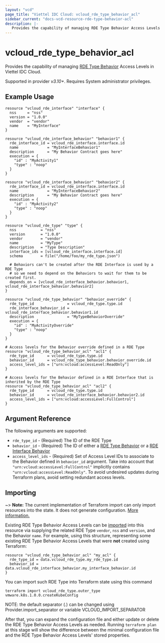 ```yaml
---
layout: "vcd"
page_title: "Viettel IDC Cloud: vcloud_rde_type_behavior_acl"
sidebar_current: "docs-vcd-resource-rde-type-behavior-acl"
description: |-
   Provides the capability of managing RDE Type Behavior Access Levels in Viettel IDC Cloud.
---
```


# vcloud\_rde\_type\_behavior\_acl

Provides the capability of managing [RDE Type Behavior](/providers/viettelidc-provider/vcloud/latest/docs/resources/rde_type_behavior) Access Levels
in Viettel IDC Cloud.

Supported in provider *v3.10+*. Requires System administrator privileges.

## Example Usage

```hcl
resource "vcloud_rde_interface" "interface" {
  nss     = "nss"
  version = "1.0.0"
  vendor  = "vendor"
  name    = "MyInterface"
}

resource "vcloud_rde_interface_behavior" "behavior1" {
  rde_interface_id = vcloud_rde_interface.interface.id
  name             = "MyInterfaceBehavior1"
  description      = "My Behavior Contract goes here"
  execution = {
    "id" : "MyActivity1"
    "type" : "noop"
  }
}

resource "vcloud_rde_interface_behavior" "behavior2" {
  rde_interface_id = vcloud_rde_interface.interface.id
  name             = "MyInterfaceBehavior2"
  description      = "My Behavior Contract goes here"
  execution = {
    "id" : "MyActivity2"
    "type" : "noop"
  }
}

resource "vcloud_rde_type" "type" {
  nss           = "nss"
  version       = "1.0.0"
  vendor        = "vendor"
  name          = "MyType"
  description   = "Type Description"
  interface_ids = [vcloud_rde_interface.interface.id]
  schema        = file("/home/foo/my_rde_type.json")

  # Behaviors can't be created after the RDE Interface is used by a RDE Type
  # so we need to depend on the Behaviors to wait for them to be created first.
  depends_on = [vcloud_rde_interface_behavior.behavior1, vcloud_rde_interface_behavior.behavior2]
}

resource "vcloud_rde_type_behavior" "behavior_override" {
  rde_type_id               = vcloud_rde_type.type.id
  rde_interface_behavior_id = vcloud_rde_interface_behavior.behavior1.id
  description               = "MyTypeBehaviorOverride"
  execution = {
    "id" : "MyActivityOverride"
    "type" : "noop"
  }
}

# Access levels for the Behavior override defined in a RDE Type
resource "vcloud_rde_type_behavior_acl" "acl1" {
  rde_type_id      = vcloud_rde_type.type.id
  behavior_id      = vcloud_rde_type_behavior.behavior_override.id
  access_level_ids = ["urn:vcloud:accessLevel:ReadOnly"]
}

# Access levels for the Behavior defined in a RDE Interface that is inherited by the RDE Type
resource "vcloud_rde_type_behavior_acl" "acl2" {
  rde_type_id      = vcloud_rde_type.type.id
  behavior_id      = vcloud_rde_interface_behavior.behavior2.id
  access_level_ids = ["urn:vcloud:accessLevel:FullControl"]
}
```

## Argument Reference

The following arguments are supported:

* `rde_type_id` - (Required) The ID of the RDE Type
* `behavior_id` - (Required) The ID of either a [RDE Type Behavior](/providers/viettelidc-provider/vcloud/latest/docs/resources/rde_type_behavior)
  or a [RDE Interface Behavior](/providers/viettelidc-provider/vcloud/latest/docs/resources/rde_interface_behavior)
* `access_level_ids` - (Required) Set of Access Level IDs to associate to the Behavior defined in `behavior_id` argument.
  Take into account that `"urn:vcloud:accessLevel:FullControl"` implicitly contains `"urn:vcloud:accessLevel:ReadOnly"`.
  To avoid undesired updates during Terraform plans, avoid setting redundant access levels.

## Importing

~> **Note:** The current implementation of Terraform import can only import resources into the state. It does not generate
configuration. [More information.][docs-import]

Existing RDE Type Behavior Access Levels can be [imported][docs-import] into this resource via supplying the related RDE Type `vendor`, `nss` and `version`, and
the Behavior `name`.
For example, using this structure, representing some existing RDE Type Behavior Access Levels that were **not** created using Terraform:

```hcl
resource "vcloud_rde_type_behavior_acl" "my_acl" {
  rde_type_id = data.vcloud_rde_type.my_rde_type.id
  behavior_id = data.vcloud_rde_interface_behavior.my_interface_behavior.id
}
```

You can import such RDE Type into Terraform state using this command

```
terraform import vcloud_rde_type.outer_type vmware.k8s.1.0.0.createKubeConfig
```

NOTE: the default separator (.) can be changed using Provider.import_separator or variable VCLOUD_IMPORT_SEPARATOR

[docs-import]:https://www.terraform.io/docs/import/

After that, you can expand the configuration file and either update or delete the RDE Type Behavior Access Levels as needed. Running `terraform plan`
at this stage will show the difference between the minimal configuration file and the RDE Type Behavior Access Levels' stored properties.
